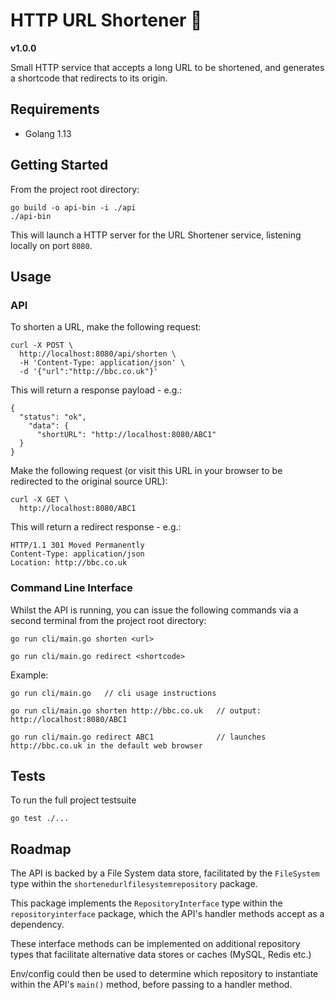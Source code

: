 # HTTP URL Shortener 🔗

**v1.0.0**

Small HTTP service that accepts a long URL to be shortened, and generates a shortcode that redirects to its origin.

## Requirements

* Golang 1.13

## Getting Started

From the project root directory:

```
go build -o api-bin -i ./api
./api-bin
```

This will launch a HTTP server for the URL Shortener service, listening locally on port `8080`.

## Usage

### API

To shorten a URL, make the following request:

```
curl -X POST \
  http://localhost:8080/api/shorten \
  -H 'Content-Type: application/json' \
  -d '{"url":"http://bbc.co.uk"}'
```

This will return a response payload - e.g.:

```
{
  "status": "ok",
    "data": {
      "shortURL": "http://localhost:8080/ABC1"
  }
}
```

Make the following request (or visit this URL in your browser to be redirected
to the original source URL):

```
curl -X GET \
  http://localhost:8080/ABC1
```

This will return a redirect response - e.g.:

```
HTTP/1.1 301 Moved Permanently
Content-Type: application/json
Location: http://bbc.co.uk
```

### Command Line Interface

Whilst the API is running, you can issue the following commands
via a second terminal from the project root directory:

```
go run cli/main.go shorten <url>

go run cli/main.go redirect <shortcode>
```

Example:

```
go run cli/main.go   // cli usage instructions

go run cli/main.go shorten http://bbc.co.uk   // output: http://localhost:8080/ABC1

go run cli/main.go redirect ABC1              // launches http://bbc.co.uk in the default web browser
```

## Tests

To run the full project testsuite

```
go test ./...
```

## Roadmap

The API is backed by a File System data store, facilitated by the `FileSystem` type within the `shortenedurlfilesystemrepository` package.

This package implements the `RepositoryInterface` type within the `repositoryinterface` package, which the API's handler methods accept as a dependency.

These interface methods can be implemented on additional repository types that facilitate alternative data stores or caches (MySQL, Redis etc.)

Env/config could then be used to determine which repository to instantiate within the API's `main()` method, before passing to a handler method. 
